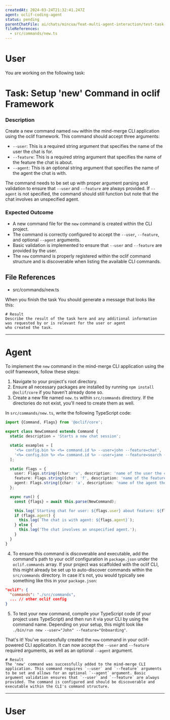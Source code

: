 ```yaml
---
createdAt: 2024-03-24T21:32:41.247Z
agent: oclif-coding-agent
status: pending
parentChatFile: ai/chats/mincua/feat-multi-agent-interaction/test-task-generation.md
fileReferences:
  - src/commands/new.ts
---
```

# User

You are working on the following task:
# Task: Setup 'new' Command in oclif Framework
### Description
Create a new command named `new` within the mind-merge CLI application using the oclif framework. This command should accept three arguments:
- `--user`: This is a required string argument that specifies the name of the user the chat is for.
- `--feature`: This is a required string argument that specifies the name of the feature the chat is about.
- `--agent`: This is an optional string argument that specifies the name of the agent the chat is with.

The command needs to be set up with proper argument parsing and validation to ensure that `--user` and `--feature` are always provided. If `--agent` is not specified, the command should still function but note that the chat involves an unspecified agent.

### Expected Outcome
- A new command file for the `new` command is created within the CLI project.
- The command is correctly configured to accept the `--user`, `--feature`, and optional `--agent` arguments.
- Basic validation is implemented to ensure that `--user` and `--feature` are provided by the user.
- The `new` command is properly registered within the oclif command structure and is discoverable when listing the available CLI commands.

## File References
- src/commands/new.ts

When you finish the task You should generate a message that looks like this:
```task-output
# Result
Describe the result of the task here and any additional information was requested by or is relevant for the user or agent
who created the task.
```

---
# Agent

To implement the `new` command in the mind-merge CLI application using the oclif framework, follow these steps:

1. Navigate to your project's root directory.
2. Ensure all necessary packages are installed by running `npm install @oclif/core` if you haven't already done so.
3. Create a new file named `new.ts` within `src/commands` directory. If the directories do not exist, you'll need to create them as well.

In `src/commands/new.ts`, write the following TypeScript code:

```typescript
import {Command, Flags} from '@oclif/core';

export class NewCommand extends Command {
  static description = 'Starts a new chat session';

  static examples = [
    '<%= config.bin %> <%= command.id %> --user=john --feature=chat',
    '<%= config.bin %> <%= command.id %> --user=jane --feature=search --agent=bot',
  ];

  static flags = {
    user: Flags.string({char: 'u', description: 'name of the user the chat is for', required: true}),
    feature: Flags.string({char: 'f', description: 'name of the feature the chat is about', required: true}),
    agent: Flags.string({char: 'a', description: 'name of the agent the chat is with', required: false}),
  };

  async run() {
    const {flags} = await this.parse(NewCommand);

    this.log(`Starting chat for user: ${flags.user} about feature: ${flags.feature}`);
    if (flags.agent) {
      this.log(`The chat is with agent: ${flags.agent}`);
    } else {
      this.log('The chat involves an unspecified agent.');
    }
  }
}
```

4. To ensure this command is discoverable and executable, add the command's path to your oclif configuration in `package.json` under the `oclif.commands` array. If your project was scaffolded with the oclif CLI, this might already be set up to auto-discover commands within the `src/commands` directory. In case it's not, you would typically see something like this in your `package.json`:

```json
"oclif": {
  "commands": "./src/commands",
  ... // other oclif config
}
```

5. To test your new command, compile your TypeScript code (if your project uses TypeScript) and then run it via your CLI by using the command name. Depending on your setup, this might look like `./bin/run new --user="John" --feature="Onboarding"`.

That's it! You've successfully created the `new` command in your oclif-powered CLI application. It can now accept the `--user` and `--feature` required arguments, as well as an optional `--agent` argument.

```task-output
# Result
The 'new' command was successfully added to the mind-merge CLI application. This command requires `--user` and `--feature` arguments to be set and allows for an optional `--agent` argument. Basic argument validation ensures that `--user` and `--feature` are always provided. The command is configured and should be discoverable and executable within the CLI's command structure.
```

---
# User
